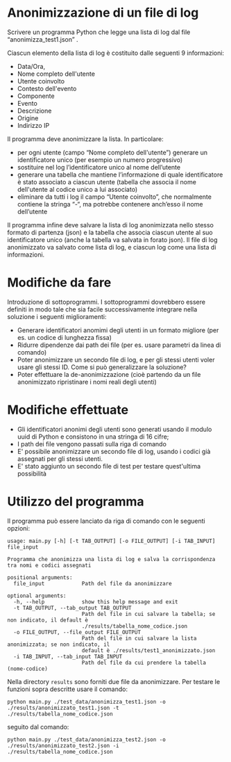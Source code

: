 # Anonimizzazione di un file di log

Scrivere un programma Python che legge una lista di log dal file “anonimizza_test1.json” . 

Ciascun elemento della lista di log è costituito dalle seguenti 9 informazioni:

- Data/Ora,
- Nome completo dell'utente
- Utente coinvolto
- Contesto dell'evento
- Componente
- Evento
- Descrizione
- Origine
- Indirizzo IP

Il programma deve anonimizzare la lista. In particolare:
- per ogni utente (campo “Nome completo dell'utente”) generare un identificatore unico (per esempio un numero progressivo) 
- sostituire nel log l’identificatore unico al nome dell’utente
- generare una tabella che mantiene l’informazione di quale identificatore è stato associato a ciascun utente (tabella che associa il nome dell'utente al codice unico a lui associato)
- eliminare da tutti i log il campo “Utente coinvolto”, che normalmente contiene la stringa “-“, ma potrebbe contenere anch’esso il nome dell’utente

Il programma infine deve salvare la lista di log anonimizzata nello stesso formato di partenza (json) e la tabella che associa ciascun utente al suo identificatore unico (anche la tabella va salvata in forato json). Il file di log anonimizzato va salvato come lista di log, e ciascun log come una lista di informazioni. 

# Modifiche da fare

Introduzione di sottoprogrammi.
I sottoprogrammi dovrebbero essere definiti in modo tale che sia facile successivamente integrare nella soluzione i seguenti miglioramenti:

- Generare identificatori anomimi degli utenti in un formato migliore (per es. un codice di lunghezza fissa)
- Ridurre dipendenze dai path dei file (per es. usare parametri da linea di comando)
- Poter anonimizzare un secondo file di log, e per gli stessi utenti voler usare gli stessi ID. Come si può generalizzare la soluzione?
- Poter effettuare la de-anonimizzazione (cioè partendo da un file anonimizzato ripristinare i nomi reali degli utenti)

# Modifiche effettuate

- Gli identificatori anonimi degli utenti sono generati usando il modulo uuid di Python e consistono in una stringa di 16 cifre; 
- I path dei file vengono passati sulla riga di comando
- E' possibile anonimizzare un secondo file di log, usando i codici già assegnati per gli stessi utenti. 
- E' stato aggiunto un secondo file di test per testare quest'ultima possibilità

# Utilizzo del programma

Il programma può essere lanciato da riga di comando con le seguenti opzioni:

    usage: main.py [-h] [-t TAB_OUTPUT] [-o FILE_OUTPUT] [-i TAB_INPUT] file_input
    
    Programma che anonimizza una lista di log e salva la corrispondenza tra nomi e codici assegnati
    
    positional arguments:
      file_input            Path del file da anonimizzare
    
    optional arguments:
      -h, --help            show this help message and exit
      -t TAB_OUTPUT, --tab_output TAB_OUTPUT
                            Path del file in cui salvare la tabella; se non indicato, il default è
                            ./results/tabella_nome_codice.json
      -o FILE_OUTPUT, --file_output FILE_OUTPUT
                            Path del file in cui salvare la lista anonimizzata; se non indicato, il
                            default è ./results/test1_anonimizzato.json
      -i TAB_INPUT, --tab_input TAB_INPUT
                            Path del file da cui prendere la tabella (nome-codice)
                        
Nella directory `results` sono forniti due file da anonimizzare. Per testare le funzioni sopra descritte usare il comando:

    python main.py ./test_data/anonimizza_test1.json -o ./results/anonimizzato_test1.json -t ./results/tabella_nome_codice.json

seguito dal comando:

    python main.py ./test_data/anonimizza_test2.json -o ./results/anonimizzato_test2.json -i ./results/tabella_nome_codice.json 